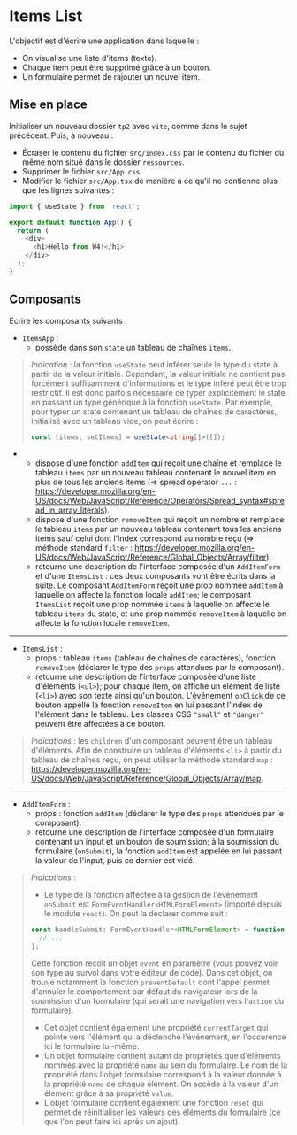 # Items List

L'objectif est d'écrire une application dans laquelle :
 - On visualise une liste d'items (texte).
 - Chaque item peut être supprimé grâce à un bouton.
 - Un formulaire permet de rajouter un nouvel item.

Mise en place
---

Initialiser un nouveau dossier `tp2` avec `vite`, comme dans le sujet précédent.
Puis, à nouveau :
- Écraser le contenu du fichier `src/index.css` par le contenu du fichier du même nom situé dans le dossier `ressources`.
- Supprimer le fichier `src/App.css`.
- Modifier le fichier `src/App.tsx` de manière à ce qu'il ne contienne plus que les lignes suivantes :
```js
import { useState } from 'react';

export default function App() {
  return (
    <div>
      <h1>Hello from W4!</h1>
    </div>
  );
}
```

Composants
---

Ecrire les composants suivants :

- `ItemsApp` :
  - possède dans son `state` un tableau de chaînes `items`.

> _Indication_ : la fonction `useState` peut inférer seule le type du state à partir de la valeur initiale. Cependant, la valeur initiale ne contient pas forcément suffisamment d'informations et le type inféré peut être trop restrictif. Il est donc parfois nécessaire de typer explicitement le state en passant un type générique à la fonction `useState`. Par exemple, pour typer un state contenant un tableau de chaînes de caractères, initialisé avec un tableau vide, on peut écrire :
> ```ts
> const [items, setItems] = useState<string[]>([]);
> ```

-
  - dispose d'une fonction `addItem` qui reçoit une chaîne et remplace le tableau `items` par un nouveau tableau contenant le nouvel item en plus de tous les anciens items (=> spread operator `...` : https://developer.mozilla.org/en-US/docs/Web/JavaScript/Reference/Operators/Spread_syntax#spread_in_array_literals).
  - dispose d'une fonction `removeItem` qui reçoit un nombre et remplace le tableau `items` par un nouveau tableau contenant tous les anciens items sauf celui dont l'index correspond au nombre reçu (=> méthode standard `filter` : https://developer.mozilla.org/en-US/docs/Web/JavaScript/Reference/Global_Objects/Array/filter).
  - retourne une description de l'interface composée d'un `AddItemForm` et d'une `ItemsList` : ces deux composants vont être écrits dans la suite. Le composant `AddItemForm` reçoit une prop nommée `addItem` à laquelle on affecte la fonction locale `addItem`; le composant `ItemsList` reçoit une prop nommée `items` à laquelle on affecte le tableau `items` du state, et une prop nommée `removeItem` à laquelle on affecte la fonction locale `removeItem`.

---

- `ItemsList` :
  - props : tableau `items` (tableau de chaînes de caractères), fonction `removeItem` (déclarer le type des `props` attendues par le composant).
  - retourne une description de l'interface composée d'une liste d'éléments (`<ul>`); pour chaque item, on affiche un élément de liste (`<li>`) avec son texte ainsi qu'un bouton. L'événement `onClick` de ce bouton appelle la fonction `removeItem` en lui passant l'index de l'élément dans le tableau. Les classes CSS `"small"` et `"danger"` peuvent être affectées à ce bouton.

> _Indications_ : les `children` d'un composant peuvent être un tableau d'éléments. Afin de construire un tableau d'éléments `<li>` à partir du tableau de chaînes reçu, on peut utiliser la méthode standard `map` : https://developer.mozilla.org/en-US/docs/Web/JavaScript/Reference/Global_Objects/Array/map.

---

- `AddItemForm` :
  - props : fonction `addItem` (déclarer le type des `props` attendues par le composant).
  - retourne une description de l'interface composée d'un formulaire contenant un input et un bouton de soumission; à la soumission du formulaire (`onSubmit`), la fonction `addItem` est appelée en lui passant la valeur de l'input, puis ce dernier est vidé.

> _Indications_ :
> - Le type de la fonction affectée à la gestion de l'événement `onSubmit` est `FormEventHandler<HTMLFormElement>` (importé depuis le module `react`).
> On peut la déclarer comme suit :
> ```ts
> const handleSubmit: FormEventHandler<HTMLFormElement> = function (event) {
>   // ...
> };
> ```
> Cette fonction reçoit un objet `event` en paramètre (vous pouvez voir son type au survol dans votre éditeur de code). Dans cet objet, on trouve notamment la fonction `preventDefault` dont l'appel permet d'annuler le comportement par défaut du navigateur lors de la soumission d'un formulaire (qui serait une navigation vers l'`action` du formulaire).
> - Cet objet contient également une propriété `currentTarget` qui pointe vers l'élément qui a déclenché l'événement, en l'occurence ici le formulaire lui-même.
> - Un objet formulaire contient autant de propriétés que d'éléments nommés avec la propriété `name` au sein du formulaire. Le nom de la propriété dans l'objet formulaire correspond à la valeur donnée à la propriété `name` de chaque élément. On accède à la valeur d'un élement grâce à sa propriété `value`.
> - L'objet formulaire contient également une fonction `reset` qui permet de réinitialiser les valeurs des éléments du formulaire (ce que l'on peut faire ici après un ajout).
